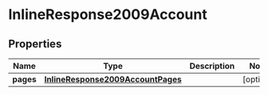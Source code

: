 # InlineResponse2009Account

## Properties
Name | Type | Description | Notes
------------ | ------------- | ------------- | -------------
**pages** | [**InlineResponse2009AccountPages**](InlineResponse2009AccountPages.md) |  |  [optional]
